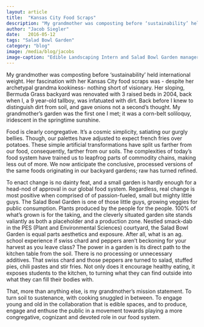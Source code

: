 ```yaml
---
layout: article
title:  "Kansas City Food Scraps"
description: "My grandmother was composting before ‘sustainability’ held international weight."
author: "Jacob Siegler"
date:   2016-05-12
tags: "Salad Bowl Garden"
category: "blog"
image: /media/blog/jacobs
image-caption: "Edible Landscaping Intern and Salad Bowl Garden manager Jacob Siegler teaches students and families about compost on Biodiversity Day at UC Davis. Photo credit: Melissa Cruz/Arboretum and Public Garden."
---
```


My grandmother was composting before ‘sustainability’ held international weight. Her fascination with her Kansas City food scraps was - despite her archetypal grandma kookiness- nothing short of visionary. Her sloping, Bermuda Grass backyard was renovated with 3 raised beds in 2004, back when I, a 9 year-old tallboy, was infatuated with dirt. Back before I knew to distinguish dirt from soil, and gave onions not a second’s thought. My grandmother’s garden was the first one I met; it was a corn-belt soliloquy, iridescent in the springtime sunshine.

Food is clearly congregative. It’s a cosmic simplicity, satiating our gurgly bellies. Though, our palettes have adjusted to expect french fries over potatoes. These simple artificial transformations have split us farther from our food, consequently, farther from our soils. The complexities of today’s food system have trained us to leapfrog parts of commodity chains, making less out of more. We now anticipate the conclusive, processed versions of the same foods originating in our backyard gardens; raw has turned refined.

To enact change is no dainty feat, and a small garden is hardly enough for a head-nod of approval in our global food system. Regardless, real change is most positive when comprised of of passion-fueled, small but mighty little guys. The Salad Bowl Garden is one of those little guys, growing veggies for public consumption. Plants produced by the people for the people. 100% of what’s grown is for the taking, and the cleverly situated garden site stands valiantly as both a placeholder and a production zone. Nestled smack-dab in the PES (Plant and Environmental Sciences) courtyard, the Salad Bowl Garden is equal parts aesthetics and exposure. After all, what is an ag. school experience if swiss chard and peppers aren’t beckoning for your harvest as you leave class? The power in a garden is its direct path to the kitchen table from the soil. There is no processing or unnecessary additives. That swiss chard and those peppers are turned to salad, stuffed pies, chili pastes and stir fries. Not only does it encourage healthy eating, it exposes students to the kitchen, to turning what they can find outside into what they can fill their bodies with.

That, more than anything else, is my grandmother’s mission statement. To turn soil to sustenance, with cooking snuggled in between. To engage young and old in the collaboration that is edible spaces, and to produce, engage and enthuse the public in a movement towards playing a more congregative, cognizant and devoted role in our food system.
